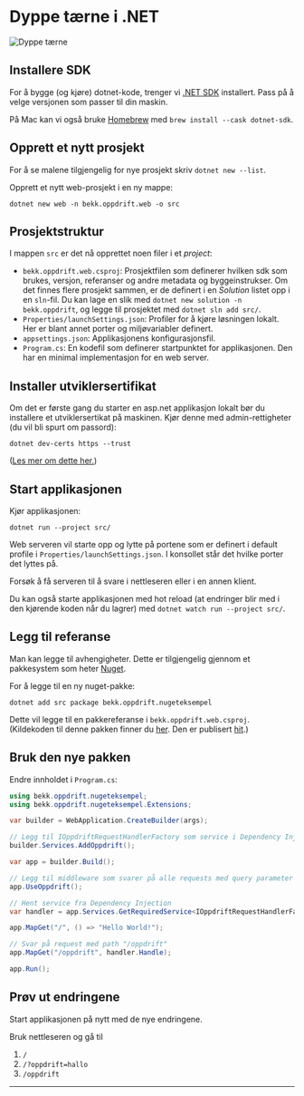 # Dyppe tærne i .NET

![Dyppe tærne](../../img/Dyppe_tærne.png)

## Installere SDK

For å bygge (og kjøre) dotnet-kode, trenger vi [.NET SDK](https://dotnet.microsoft.com/en-us/download) installert. 
Pass på å velge versjonen som passer til din maskin.

På Mac kan vi også bruke [Homebrew](https://brew.sh/) med `brew install --cask dotnet-sdk`.

## Opprett et nytt prosjekt

For å se malene tilgjengelig for nye prosjekt skriv `dotnet new --list`.

Opprett et nytt web-prosjekt i en ny mappe:

```console
dotnet new web -n bekk.oppdrift.web -o src
```

## Prosjektstruktur

I mappen `src` er det nå opprettet noen filer i et *project*:

- `bekk.oppdrift.web.csproj`: Prosjektfilen som definerer hvilken sdk som  brukes, versjon, referanser og andre metadata og byggeinstrukser. Om det finnes flere prosjekt sammen, er de definert i en *Solution* listet opp i en `sln`-fil. Du kan lage en slik med `dotnet new solution -n bekk.oppdrift`, og legge til prosjektet med `dotnet sln add src/`.
- `Properties/launchSettings.json`: Profiler for å kjøre løsningen lokalt. Her er blant annet porter og miljøvariabler definert.
- `appsettings.json`: Applikasjonens konfigurasjonsfil.
- `Program.cs`: En kodefil som definerer startpunktet for applikasjonen. Den har en minimal implementasjon for en web server.

## Installer utviklersertifikat

Om det er første gang du starter en asp.net applikasjon lokalt bør du installere et utviklersertikat på maskinen.
Kjør denne med admin-rettigheter (du vil bli spurt om passord):

```console
dotnet dev-certs https --trust
```

([Les mer om dette her.](https://learn.microsoft.com/en-us/aspnet/core/security/enforcing-ssl?view=aspnetcore-7.0&tabs=visual-studio%2Clinux-ubuntu#trust-the-aspnet-core-https-development-certificate-on-windows-and-macos))

## Start applikasjonen

Kjør applikasjonen:

```console
dotnet run --project src/
```

Web serveren vil starte opp og lytte på portene som er definert i default profile i `Properties/launchSettings.json`. I konsollet står det hvilke porter det lyttes på.

Forsøk å få serveren til å svare i nettleseren eller i en annen klient.

Du kan også starte applikasjonen med hot reload (at endringer blir med i den kjørende koden når du lagrer) med `dotnet watch run --project src/`.

## Legg til referanse

Man kan legge til avhengigheter. Dette er tilgjengelig gjennom et pakkesystem som heter [Nuget](https://nuget.org).

For å legge til en ny nuget-pakke:

```console
dotnet add src package bekk.oppdrift.nugeteksempel
```

Dette vil legge til en pakkereferanse i `bekk.oppdrift.web.csproj`. (Kildekoden til denne pakken finner du [her](./nuget_eksempel/).
Den er publisert [hit](https://www.nuget.org/packages/bekk.oppdrift.nugeteksempel/1.0.1).)

## Bruk den nye pakken

Endre innholdet i `Program.cs`:

```C#
using bekk.oppdrift.nugeteksempel;
using bekk.oppdrift.nugeteksempel.Extensions;

var builder = WebApplication.CreateBuilder(args);

// Legg til IOppdriftRequestHandlerFactory som service i Dependency Injection
builder.Services.AddOppdrift();

var app = builder.Build();

// Legg til middleware som svarer på alle requests med query parameter "oppdrift"
app.UseOppdrift();

// Hent service fra Dependency Injection
var handler = app.Services.GetRequiredService<IOppdriftRequestHandlerFactory>();

app.MapGet("/", () => "Hello World!");

// Svar på request med path "/oppdrift"
app.MapGet("/oppdrift", handler.Handle);

app.Run();
```

## Prøv ut endringene

Start applikasjonen på nytt med de nye endringene.

Bruk nettleseren og gå til 
1.  `/`
2.  `/?oppdrift=hallo`
3.  `/oppdrift`

---

